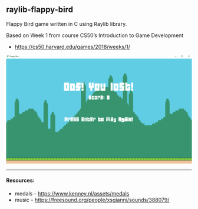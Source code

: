 ## raylib-flappy-bird

Flappy Bird game written in C using Raylib library.

Based on Week 1 from course CS50’s Introduction to Game Development

* https://cs50.harvard.edu/games/2018/weeks/1/


![menu](docs/flappy.gif)

---

#### Resources:

* medals - https://www.kenney.nl/assets/medals
* music - https://freesound.org/people/xsgianni/sounds/388079/
